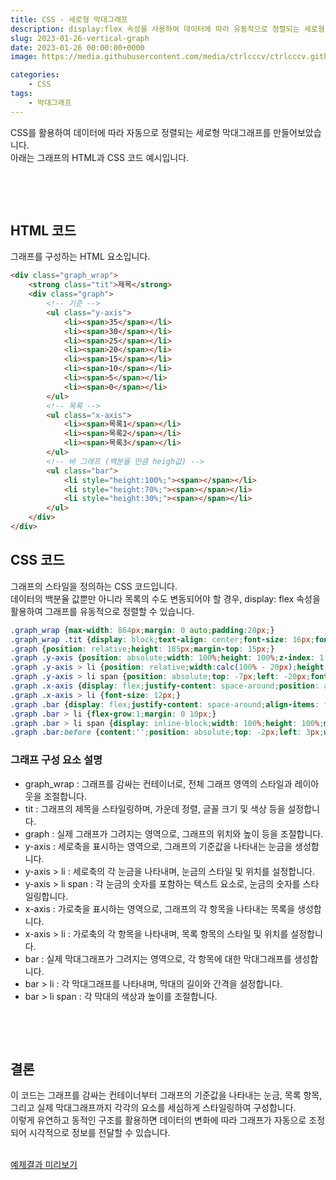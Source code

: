```yaml
---
title: CSS - 세로형 막대그래프
description: display:flex 속성을 사용하여 데이터에 따라 유동적으로 정렬되는 세로형 막대그래프 CSS 코드 예제입니다.
slug: 2023-01-26-vertical-graph
date: 2023-01-26 00:00:00+0000
image: https://media.githubusercontent.com/media/ctrlcccv/ctrlcccv.github.io/master/assets/img/post/vertical-graph.webp

categories:
    - CSS
tags:
    - 막대그래프
---
```

CSS를 활용하여 데이터에 따라 자동으로 정렬되는 세로형 막대그래프를 만들어보았습니다.  
아래는 그래프의 HTML과 CSS 코드 예시입니다.

<br>

<ins class="adsbygoogle"
    style="display:block; text-align:center;"
    data-ad-layout="in-article"
    data-ad-format="fluid"
    data-ad-client="ca-pub-8535540836842352"
    data-ad-slot="2974559225"></ins>
<script>
    (adsbygoogle = window.adsbygoogle || []).push({});
</script>


<br>

## HTML 코드

그래프를 구성하는 HTML 요소입니다.

```html
<div class="graph_wrap">
    <strong class="tit">제목</strong>
    <div class="graph">
        <!-- 기준 -->
        <ul class="y-axis">
            <li><span>35</span></li>
            <li><span>30</span></li>
            <li><span>25</span></li>
            <li><span>20</span></li>
            <li><span>15</span></li>
            <li><span>10</span></li>
            <li><span>5</span></li>
            <li><span>0</span></li>
        </ul>
        <!-- 목록 -->
        <ul class="x-axis">
            <li><span>목록1</span></li>
            <li><span>목록2</span></li>
            <li><span>목록3</span></li>
        </ul>
        <!-- 바 그래프 (백분율 만큼 heigh값) -->
        <ul class="bar">
            <li style="height:100%;"><span></span></li>
            <li style="height:70%;"><span></span></li>
            <li style="height:30%;"><span></span></li>
        </ul>
    </div>
</div>
```

## CSS 코드

그래프의 스타일을 정의하는 CSS 코드입니다.  
데이터의 백분율 값뿐만 아니라 목록의 수도 변동되어야 할 경우, display: flex 속성을 활용하여 그래프를 유동적으로 정렬할 수 있습니다.

```css
.graph_wrap {max-width: 864px;margin: 0 auto;padding:20px;}
.graph_wrap .tit {display: block;text-align: center;font-size: 16px;font-weight: 500;color: #333333;}
.graph {position: relative;height: 185px;margin-top: 15px;}
.graph .y-axis {position: absolute;width: 100%;height: 100%;z-index: 1;}
.graph .y-axis > li {position: relative;width:calc(100% - 20px);height: calc(100% / 8);margin-left: 20px;border-top: 1px solid #8c8c8c;text-align: left;}
.graph .y-axis > li span {position: absolute;top: -7px;left: -20px;font-size: 12px;line-height: 1;}
.graph .x-axis {display: flex;justify-content: space-around;position: absolute;bottom: -8px;left: 20px;width: calc(100% - 20px);text-align: center;z-index: 2;}
.graph .x-axis > li {font-size: 12px;}
.graph .bar {display: flex;justify-content: space-around;align-items: flex-end;position: absolute;bottom: 16px;left: 20px;width: calc(100% - 20px);height: calc(100% - 16px);text-align: center;z-index: 3;}
.graph .bar > li {flex-grow:1;margin: 0 10px;}
.graph .bar > li span {display: inline-block;width: 100%;height: 100%;max-width: 80px;background: #8ab4f8;}
.graph .bar:before {content:'';position: absolute;top: -2px;left: 3px;width: 1px;height: calc(100% + 4px);background: #8c8c8c;}
```

### 그래프 구성 요소 설명

* graph_wrap : 그래프를 감싸는 컨테이너로, 전체 그래프 영역의 스타일과 레이아웃을 조절합니다.
* tit : 그래프의 제목을 스타일링하며, 가운데 정렬, 글꼴 크기 및 색상 등을 설정합니다.
* graph : 실제 그래프가 그려지는 영역으로, 그래프의 위치와 높이 등을 조절합니다.
* y-axis : 세로축을 표시하는 영역으로, 그래프의 기준값을 나타내는 눈금을 생성합니다.
* y-axis > li : 세로축의 각 눈금을 나타내며, 눈금의 스타일 및 위치를 설정합니다.
* y-axis > li span : 각 눈금의 숫자를 포함하는 텍스트 요소로, 눈금의 숫자를 스타일링합니다.
* x-axis : 가로축을 표시하는 영역으로, 그래프의 각 항목을 나타내는 목록을 생성합니다.
* x-axis > li : 가로축의 각 항목을 나타내며, 목록 항목의 스타일 및 위치를 설정합니다.
* bar : 실제 막대그래프가 그려지는 영역으로, 각 항목에 대한 막대그래프를 생성합니다.
* bar > li : 각 막대그래프를 나타내며, 막대의 길이와 간격을 설정합니다.
* bar > li span : 각 막대의 색상과 높이를 조절합니다.

<br>

<ins class="adsbygoogle"
    style="display:block; text-align:center;"
    data-ad-layout="in-article"
    data-ad-format="fluid"
    data-ad-client="ca-pub-8535540836842352"
    data-ad-slot="2974559225"></ins>
<script>
    (adsbygoogle = window.adsbygoogle || []).push({});
</script>

<br>

## 결론

이 코드는 그래프를 감싸는 컨테이너부터 그래프의 기준값을 나타내는 눈금, 목록 항목, 그리고 실제 막대그래프까지 각각의 요소를 세심하게 스타일링하여 구성합니다.   
이렇게 유연하고 동적인 구조를 활용하면 데이터의 변화에 따라 그래프가 자동으로 조정되어 시각적으로 정보를 전달할 수 있습니다.  
<br>


<div class="btn_wrap">
    <a target="_blank" href="https://ctrlcccv.github.io/ctrlcccv-demo/2023-01-26-vertical-graph/">예제결과 미리보기</a>
</div>

